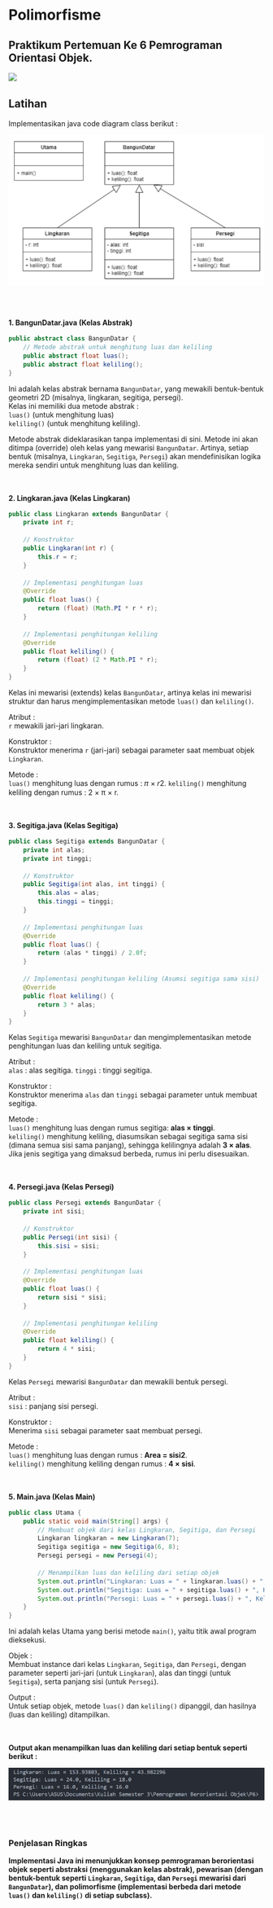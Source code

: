 # Polimorfisme
## Praktikum Pertemuan Ke 6 Pemrograman Orientasi Objek.
<img src=https://raw.githubusercontent.com/bablubambal/All_logo_and_pictures/1ac69ce5fbc389725f16f989fa53c62d6e1b4883/programming%20languages/java.svg width="120px">

## Latihan
Implementasikan
java code diagram
class berikut :

![img](P6/assets/soal.png)

<br> <br>


<b>1. BangunDatar.java (Kelas Abstrak)</b>

``` java
public abstract class BangunDatar {
    // Metode abstrak untuk menghitung luas dan keliling
    public abstract float luas();
    public abstract float keliling();
}
```

Ini adalah kelas abstrak bernama ```BangunDatar```, yang mewakili bentuk-bentuk geometri 2D (misalnya, lingkaran, segitiga, persegi). <br>
Kelas ini memiliki dua metode abstrak : <br>
```luas()``` (untuk menghitung luas) <br>
```keliling()``` (untuk menghitung keliling). <br>

Metode abstrak dideklarasikan tanpa implementasi di sini. Metode ini akan ditimpa (override) oleh kelas yang mewarisi ```BangunDatar```. Artinya, setiap bentuk (misalnya, ```Lingkaran```, ```Segitiga```, ```Persegi```) akan mendefinisikan logika mereka sendiri untuk menghitung luas dan keliling. <br> <br> <br>


<b>2. Lingkaran.java (Kelas Lingkaran) </b>

``` java
public class Lingkaran extends BangunDatar {
    private int r;

    // Konstruktor
    public Lingkaran(int r) {
        this.r = r;
    }

    // Implementasi penghitungan luas
    @Override
    public float luas() {
        return (float) (Math.PI * r * r);
    }

    // Implementasi penghitungan keliling
    @Override
    public float keliling() {
        return (float) (2 * Math.PI * r);
    }
}
```

Kelas ini mewarisi (extends) kelas ```BangunDatar```, artinya kelas ini mewarisi struktur dan harus mengimplementasikan metode ```luas()``` dan ```keliling()```. <br>

Atribut : <br>
```r``` mewakili jari-jari lingkaran. <br>

Konstruktor : <br>
Konstruktor menerima ```r``` (jari-jari) sebagai parameter saat membuat objek ```Lingkaran```. <br>

Metode : <br>
```luas()``` menghitung luas dengan rumus : 𝜋 × 𝑟2.
```keliling()``` menghitung keliling dengan rumus : 2 × π × r. <br> <br> <br>


<b>3. Segitiga.java (Kelas Segitiga)</b>

``` java
public class Segitiga extends BangunDatar {
    private int alas;
    private int tinggi;

    // Konstruktor
    public Segitiga(int alas, int tinggi) {
        this.alas = alas;
        this.tinggi = tinggi;
    }

    // Implementasi penghitungan luas
    @Override
    public float luas() {
        return (alas * tinggi) / 2.0f;
    }

    // Implementasi penghitungan keliling (Asumsi segitiga sama sisi)
    @Override
    public float keliling() {
        return 3 * alas;
    }
}
```

Kelas ```Segitiga``` mewarisi ```BangunDatar``` dan mengimplementasikan metode penghitungan luas dan keliling untuk segitiga. <br>

Atribut : <br>
```alas``` : alas segitiga.
```tinggi``` : tinggi segitiga.

Konstruktor : <br>
Konstruktor menerima ```alas``` dan ```tinggi``` sebagai parameter untuk membuat segitiga.

Metode : <br>
```luas()``` menghitung luas dengan rumus segitiga: <b>alas × tinggi</b>. <br>
```keliling()``` menghitung keliling, diasumsikan sebagai segitiga sama sisi (dimana semua sisi sama panjang), sehingga kelilingnya adalah 
<b>3 × alas</b>. Jika jenis segitiga yang dimaksud berbeda, rumus ini perlu disesuaikan. <br> <br> <br>


<b>4. Persegi.java (Kelas Persegi)</b>

``` java
public class Persegi extends BangunDatar {
    private int sisi;

    // Konstruktor
    public Persegi(int sisi) {
        this.sisi = sisi;
    }

    // Implementasi penghitungan luas
    @Override
    public float luas() {
        return sisi * sisi;
    }

    // Implementasi penghitungan keliling
    @Override
    public float keliling() {
        return 4 * sisi;
    }
}
```

Kelas ```Persegi``` mewarisi ```BangunDatar``` dan mewakili bentuk persegi. <br>

Atribut : <br>
```sisi``` : panjang sisi persegi.

Konstruktor : <br>
Menerima ```sisi``` sebagai parameter saat membuat persegi.

Metode : <br>
```luas()``` menghitung luas dengan rumus : <b>Area = sisi2</b>. <br>
```keliling()``` menghitung keliling dengan rumus : <b>4 × sisi</b>. <br> <br> <br>


<b>5. Main.java (Kelas Main)</b>

``` java
public class Utama {
    public static void main(String[] args) {
        // Membuat objek dari kelas Lingkaran, Segitiga, dan Persegi
        Lingkaran lingkaran = new Lingkaran(7);
        Segitiga segitiga = new Segitiga(6, 8);
        Persegi persegi = new Persegi(4);

        // Menampilkan luas dan keliling dari setiap objek
        System.out.println("Lingkaran: Luas = " + lingkaran.luas() + ", Keliling = " + lingkaran.keliling());
        System.out.println("Segitiga: Luas = " + segitiga.luas() + ", Keliling = " + segitiga.keliling());
        System.out.println("Persegi: Luas = " + persegi.luas() + ", Keliling = " + persegi.keliling());
    }
}
```

Ini adalah kelas Utama yang berisi metode ```main()```, yaitu titik awal program dieksekusi. <br>

Objek : <br>
Membuat instance dari kelas ```Lingkaran```, ```Segitiga```, dan ```Persegi```, dengan parameter seperti jari-jari (untuk ```Lingkaran```), alas dan tinggi (untuk ```Segitiga```), serta panjang sisi (untuk ```Persegi```). <br>

Output : <br>
Untuk setiap objek, metode ```luas()``` dan ```keliling()``` dipanggil, dan hasilnya (luas dan keliling) ditampilkan. <br> <br> <br>


<b>Output akan menampilkan luas dan keliling dari setiap bentuk seperti berikut : <br>

![img](P6/assets/output.png)

<br> <br>

### Penjelasan Ringkas
Implementasi Java ini menunjukkan konsep pemrograman berorientasi objek seperti abstraksi (menggunakan kelas abstrak), pewarisan (dengan bentuk-bentuk seperti ```Lingkaran```, ```Segitiga```, dan ```Persegi``` mewarisi dari ```BangunDatar```), dan <b>polimorfisme</b> (implementasi berbeda dari metode ```luas()``` dan ```keliling()``` di setiap subclass).


